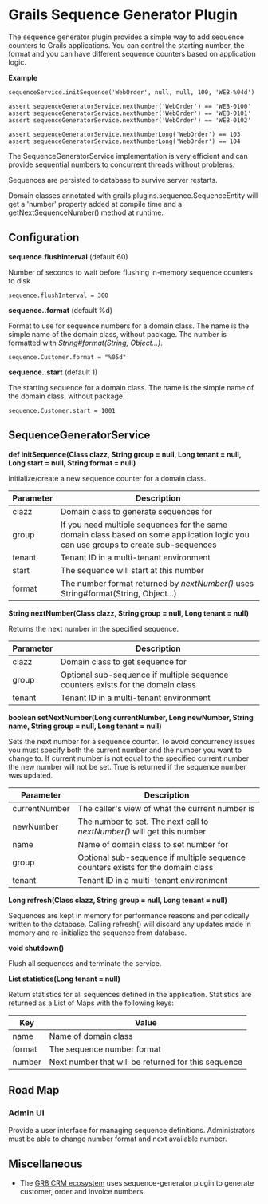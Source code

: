 # Grails Sequence Generator Plugin

The sequence generator plugin provides a simple way to add sequence counters
to Grails applications. You can control the starting number, the format and
you can have different sequence counters based on application logic.

**Example**

    sequenceService.initSequence('WebOrder', null, null, 100, 'WEB-%04d')

    assert sequenceGeneratorService.nextNumber('WebOrder') == 'WEB-0100'
    assert sequenceGeneratorService.nextNumber('WebOrder') == 'WEB-0101'
    assert sequenceGeneratorService.nextNumber('WebOrder') == 'WEB-0102'

    assert sequenceGeneratorService.nextNumberLong('WebOrder') == 103
    assert sequenceGeneratorService.nextNumberLong('WebOrder') == 104

The SequenceGeneratorService implementation is very efficient and can provide
sequential numbers to concurrent threads without problems.

Sequences are persisted to database to survive server restarts.

Domain classes annotated with grails.plugins.sequence.SequenceEntity
will get a 'number' property added at compile time and a getNextSequenceNumber() method at runtime.

## Configuration

**sequence.flushInterval** (default 60)

Number of seconds to wait before flushing in-memory sequence counters to disk.

    sequence.flushInterval = 300
    
**sequence.<name>.format** (default %d)

Format to use for sequence numbers for a domain class. The name is the simple name of the domain class, without package.
The number is formatted with *String#format(String, Object...)*.

    sequence.Customer.format = "%05d"

**sequence.<name>.start** (default 1)

The starting sequence for a domain class. The name is the simple name of the domain class, without package.

    sequence.Customer.start = 1001


## SequenceGeneratorService

**def initSequence(Class clazz, String group = null, Long tenant = null, Long start = null, String format = null)**

Initialize/create a new sequence counter for a domain class.

Parameter   | Description
----------- | ---------------------
clazz       | Domain class to generate sequences for
group       | If you need multiple sequences for the same domain class based on some application logic you can use groups to create sub-sequences
tenant      | Tenant ID in a multi-tenant environment
start       | The sequence will start at this number
format      | The number format returned by *nextNumber()* uses String#format(String, Object...)

**String nextNumber(Class clazz, String group = null, Long tenant = null)**

Returns the next number in the specified sequence.

Parameter   | Description
----------- | ---------------------
clazz       | Domain class to get sequence for
group       | Optional sub-sequence if multiple sequence counters exists for the domain class
tenant      | Tenant ID in a multi-tenant environment

**boolean setNextNumber(Long currentNumber, Long newNumber, String name, String group = null, Long tenant = null)**

Sets the next number for a sequence counter.
To avoid concurrency issues you must specify both the current number and the number you want to change to.
If current number is not equal to the specified current number the new number will not be set.
True is returned if the sequence number was updated.

Parameter     | Description
------------- | ---------------------
currentNumber | The caller's view of what the current number is
newNumber     | The number to set. The next call to *nextNumber()* will get this number
name          | Name of domain class to set number for
group         | Optional sub-sequence if multiple sequence counters exists for the domain class
tenant        | Tenant ID in a multi-tenant environment

**Long refresh(Class clazz, String group = null, Long tenant = null)**

Sequences are kept in memory for performance reasons and periodically written to the database.
Calling refresh() will discard any updates made in memory and re-initialize the sequence from database.

**void shutdown()**

Flush all sequences and terminate the service.

**List<Map> statistics(Long tenant = null)**

Return statistics for all sequences defined in the application.
Statistics are returned as a List of Maps with the following keys:

Key    | Value
------ | -----------------
name   | Name of domain class
format | The sequence number format
number | Next number that will be returned for this sequence


## Road Map

### Admin UI
Provide a user interface for managing sequence definitions.
Administrators must be able to change number format and next available number.


## Miscellaneous

- The [GR8 CRM ecosystem](http://gr8crm.github.io) uses sequence-generator plugin to generate customer, order and invoice numbers.
